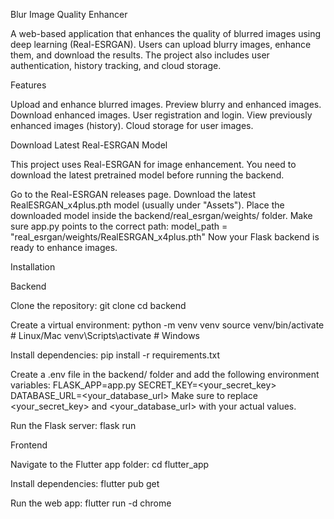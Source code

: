 Blur Image Quality Enhancer

A web-based application that enhances the quality of blurred images using deep learning (Real-ESRGAN). Users can upload blurry images, enhance them, and download the results. The project also includes user authentication, history tracking, and cloud storage.


Features

Upload and enhance blurred images.
Preview blurry and enhanced images.
Download enhanced images.
User registration and login.
View previously enhanced images (history).
Cloud storage for user images.


Download Latest Real-ESRGAN Model

This project uses Real-ESRGAN for image enhancement. You need to download the latest pretrained model before running the backend.

Go to the Real-ESRGAN releases page.
Download the latest RealESRGAN_x4plus.pth model (usually under "Assets").
Place the downloaded model inside the backend/real_esrgan/weights/ folder.
Make sure app.py points to the correct path: model_path = "real_esrgan/weights/RealESRGAN_x4plus.pth"
Now your Flask backend is ready to enhance images.


Installation

Backend

Clone the repository:
git clone <repo-url>
cd backend

Create a virtual environment:
python -m venv venv
source venv/bin/activate      # Linux/Mac
venv\Scripts\activate         # Windows

Install dependencies:
pip install -r requirements.txt

Create a .env file in the backend/ folder and add the following environment variables:
FLASK_APP=app.py
SECRET_KEY=<your_secret_key>
DATABASE_URL=<your_database_url>
Make sure to replace <your_secret_key> and <your_database_url> with your actual values.

Run the Flask server:
flask run


Frontend

Navigate to the Flutter app folder:
cd flutter_app

Install dependencies:
flutter pub get

Run the web app:
flutter run -d chrome
